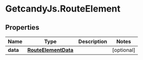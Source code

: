 # GetcandyJs.RouteElement

## Properties

Name | Type | Description | Notes
------------ | ------------- | ------------- | -------------
**data** | [**RouteElementData**](RouteElementData.md) |  | [optional] 


